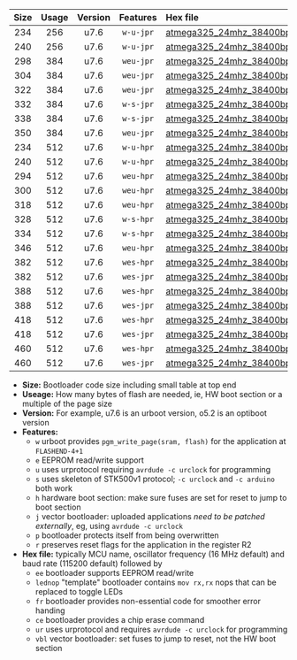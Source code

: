 |Size|Usage|Version|Features|Hex file|
|:-:|:-:|:-:|:-:|:--|
|234|256|u7.6|`w-u-jpr`|[atmega325_24mhz_38400bps_ur_vbl.hex](https://raw.githubusercontent.com/stefanrueger/urboot/main/atmega325_24mhz_38400bps_ur_vbl.hex)|
|240|256|u7.6|`w-u-jpr`|[atmega325_24mhz_38400bps_lednop_ur_vbl.hex](https://raw.githubusercontent.com/stefanrueger/urboot/main/atmega325_24mhz_38400bps_lednop_ur_vbl.hex)|
|298|384|u7.6|`weu-jpr`|[atmega325_24mhz_38400bps_ee_ur_vbl.hex](https://raw.githubusercontent.com/stefanrueger/urboot/main/atmega325_24mhz_38400bps_ee_ur_vbl.hex)|
|304|384|u7.6|`weu-jpr`|[atmega325_24mhz_38400bps_ee_lednop_ur_vbl.hex](https://raw.githubusercontent.com/stefanrueger/urboot/main/atmega325_24mhz_38400bps_ee_lednop_ur_vbl.hex)|
|322|384|u7.6|`weu-jpr`|[atmega325_24mhz_38400bps_ee_lednop_fr_ur_vbl.hex](https://raw.githubusercontent.com/stefanrueger/urboot/main/atmega325_24mhz_38400bps_ee_lednop_fr_ur_vbl.hex)|
|332|384|u7.6|`w-s-jpr`|[atmega325_24mhz_38400bps_vbl.hex](https://raw.githubusercontent.com/stefanrueger/urboot/main/atmega325_24mhz_38400bps_vbl.hex)|
|338|384|u7.6|`w-s-jpr`|[atmega325_24mhz_38400bps_lednop_vbl.hex](https://raw.githubusercontent.com/stefanrueger/urboot/main/atmega325_24mhz_38400bps_lednop_vbl.hex)|
|350|384|u7.6|`weu-jpr`|[atmega325_24mhz_38400bps_ee_lednop_fr_ce_ur_vbl.hex](https://raw.githubusercontent.com/stefanrueger/urboot/main/atmega325_24mhz_38400bps_ee_lednop_fr_ce_ur_vbl.hex)|
|234|512|u7.6|`w-u-hpr`|[atmega325_24mhz_38400bps_ur.hex](https://raw.githubusercontent.com/stefanrueger/urboot/main/atmega325_24mhz_38400bps_ur.hex)|
|240|512|u7.6|`w-u-hpr`|[atmega325_24mhz_38400bps_lednop_ur.hex](https://raw.githubusercontent.com/stefanrueger/urboot/main/atmega325_24mhz_38400bps_lednop_ur.hex)|
|294|512|u7.6|`weu-hpr`|[atmega325_24mhz_38400bps_ee_ur.hex](https://raw.githubusercontent.com/stefanrueger/urboot/main/atmega325_24mhz_38400bps_ee_ur.hex)|
|300|512|u7.6|`weu-hpr`|[atmega325_24mhz_38400bps_ee_lednop_ur.hex](https://raw.githubusercontent.com/stefanrueger/urboot/main/atmega325_24mhz_38400bps_ee_lednop_ur.hex)|
|318|512|u7.6|`weu-hpr`|[atmega325_24mhz_38400bps_ee_lednop_fr_ur.hex](https://raw.githubusercontent.com/stefanrueger/urboot/main/atmega325_24mhz_38400bps_ee_lednop_fr_ur.hex)|
|328|512|u7.6|`w-s-hpr`|[atmega325_24mhz_38400bps.hex](https://raw.githubusercontent.com/stefanrueger/urboot/main/atmega325_24mhz_38400bps.hex)|
|334|512|u7.6|`w-s-hpr`|[atmega325_24mhz_38400bps_lednop.hex](https://raw.githubusercontent.com/stefanrueger/urboot/main/atmega325_24mhz_38400bps_lednop.hex)|
|346|512|u7.6|`weu-hpr`|[atmega325_24mhz_38400bps_ee_lednop_fr_ce_ur.hex](https://raw.githubusercontent.com/stefanrueger/urboot/main/atmega325_24mhz_38400bps_ee_lednop_fr_ce_ur.hex)|
|382|512|u7.6|`wes-hpr`|[atmega325_24mhz_38400bps_ee.hex](https://raw.githubusercontent.com/stefanrueger/urboot/main/atmega325_24mhz_38400bps_ee.hex)|
|382|512|u7.6|`wes-jpr`|[atmega325_24mhz_38400bps_ee_vbl.hex](https://raw.githubusercontent.com/stefanrueger/urboot/main/atmega325_24mhz_38400bps_ee_vbl.hex)|
|388|512|u7.6|`wes-hpr`|[atmega325_24mhz_38400bps_ee_lednop.hex](https://raw.githubusercontent.com/stefanrueger/urboot/main/atmega325_24mhz_38400bps_ee_lednop.hex)|
|388|512|u7.6|`wes-jpr`|[atmega325_24mhz_38400bps_ee_lednop_vbl.hex](https://raw.githubusercontent.com/stefanrueger/urboot/main/atmega325_24mhz_38400bps_ee_lednop_vbl.hex)|
|418|512|u7.6|`wes-hpr`|[atmega325_24mhz_38400bps_ee_lednop_fr.hex](https://raw.githubusercontent.com/stefanrueger/urboot/main/atmega325_24mhz_38400bps_ee_lednop_fr.hex)|
|418|512|u7.6|`wes-jpr`|[atmega325_24mhz_38400bps_ee_lednop_fr_vbl.hex](https://raw.githubusercontent.com/stefanrueger/urboot/main/atmega325_24mhz_38400bps_ee_lednop_fr_vbl.hex)|
|460|512|u7.6|`wes-hpr`|[atmega325_24mhz_38400bps_ee_lednop_fr_ce.hex](https://raw.githubusercontent.com/stefanrueger/urboot/main/atmega325_24mhz_38400bps_ee_lednop_fr_ce.hex)|
|460|512|u7.6|`wes-jpr`|[atmega325_24mhz_38400bps_ee_lednop_fr_ce_vbl.hex](https://raw.githubusercontent.com/stefanrueger/urboot/main/atmega325_24mhz_38400bps_ee_lednop_fr_ce_vbl.hex)|

- **Size:** Bootloader code size including small table at top end
- **Useage:** How many bytes of flash are needed, ie, HW boot section or a multiple of the page size
- **Version:** For example, u7.6 is an urboot version, o5.2 is an optiboot version
- **Features:**
  + `w` urboot provides `pgm_write_page(sram, flash)` for the application at `FLASHEND-4+1`
  + `e` EEPROM read/write support
  + `u` uses urprotocol requiring `avrdude -c urclock` for programming
  + `s` uses skeleton of STK500v1 protocol; `-c urclock` and `-c arduino` both work
  + `h` hardware boot section: make sure fuses are set for reset to jump to boot section
  + `j` vector bootloader: uploaded applications *need to be patched externally*, eg, using `avrdude -c urclock`
  + `p` bootloader protects itself from being overwritten
  + `r` preserves reset flags for the application in the register R2
- **Hex file:** typically MCU name, oscillator frequency (16 MHz default) and baud rate (115200 default) followed by
  + `ee` bootloader supports EEPROM read/write
  + `lednop` "template" bootloader contains `mov rx,rx` nops that can be replaced to toggle LEDs
  + `fr` bootloader provides non-essential code for smoother error handing
  + `ce` bootloader provides a chip erase command
  + `ur` uses urprotocol and requires `avrdude -c urclock` for programming
  + `vbl` vector bootloader: set fuses to jump to reset, not the HW boot section
